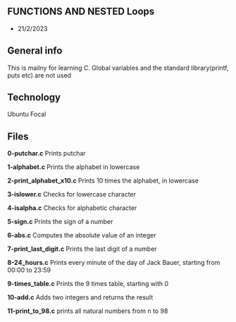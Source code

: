 ## FUNCTIONS AND NESTED Loops
* 21/2/2023

## General info
This is mailny for learning C. Global variables and the standard library(printf, puts etc) are not used

## Technology
Ubuntu Focal

## Files
**0-putchar.c**
Prints putchar

**1-alphabet.c**
Prints the alphabet in lowercase

**2-print_alphabet_x10.c**
Prints 10 times the alphabet, in lowercase

**3-islower.c**
Checks for lowercase character

**4-isalpha.c**
Checks for alphabetic character

**5-sign.c**
Prints the sign of a number

**6-abs.c**
Computes the absolute value of an integer

**7-print_last_digit.c**
Prints the last digit of a number

**8-24_hours.c**
Prints every minute of the day of Jack Bauer, starting from 00:00 to 23:59

**9-times_table.c**
Prints the 9 times table, starting with 0

**10-add.c**
Adds two integers and returns the result

**11-print_to_98.c**
prints all natural numbers from n to 98
